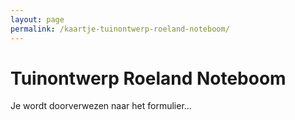```yaml
---
layout: page
permalink: /kaartje-tuinontwerp-roeland-noteboom/
---
```


<h1 class="page-title">Tuinontwerp Roeland Noteboom</h1>
<p> Je wordt doorverwezen naar het formulier... </p>
<br>
<br>
<br>
<br>
<br>

<script>window.onload = function() {
            // similar behavior as clicking on a link
            window.location.href = "https://docs.google.com/forms/d/e/1FAIpQLSd9gSr2Zt3ZuPl_coXoPE6Ssi-nSZvbKQKP9m1-Tj9JX8DsTw/viewform?usp=sf_link";
        }
</script>
